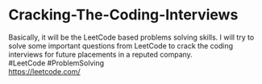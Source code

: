 # Cracking-The-Coding-Interviews
Basically, it will be the LeetCode based problems solving skills.
I will try to solve some important questions from LeetCode to crack the coding interviews for future placements in a reputed company.
<br>#LeetCode  #ProblemSolving
<br> 
https://leetcode.com/
